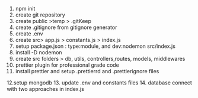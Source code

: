 1. npm init
2. create git repository
3. create public >temp > .gitKeep
4. create .gitignore from gitignore generator
5. create .env
6. create src> app.js > constants.js > index.js
7. setup package.json : type:module, and dev:nodemon src/index.js
8. install -D nodemon
9. create src folders > db, utils, controllers,routes, models, middlewares
10. prettier plugin for professional grade code
11. install prettier and setup .prettierrd and .prettierignore files

12.setup mongodb
13. update .env and constants files
14. database connect with two approaches in index.js





<!-- TIPS
  1. Database se connect krne me problems to aati he hai isliye hmesha use try catch me rakhe
  2. hmesha databse calls me async await use kre

 -->